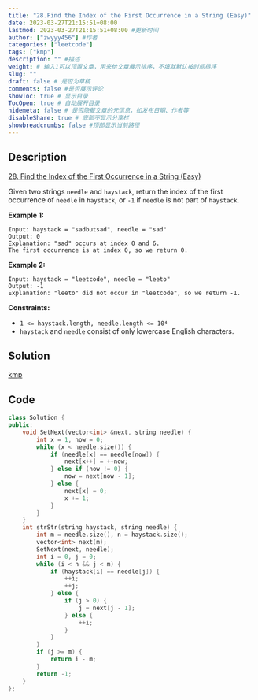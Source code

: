 ```yaml
---
title: "28.Find the Index of the First Occurrence in a String (Easy)"
date: 2023-03-27T21:15:51+08:00
lastmod: 2023-03-27T21:15:51+08:00 #更新时间
author: ["zwyyy456"] #作者
categories: ["leetcode"]
tags: ["kmp"]
description: "" #描述
weight: # 输入1可以顶置文章，用来给文章展示排序，不填就默认按时间排序
slug: ""
draft: false # 是否为草稿
comments: false #是否展示评论
showToc: true # 显示目录
TocOpen: true # 自动展开目录
hidemeta: false # 是否隐藏文章的元信息，如发布日期、作者等
disableShare: true # 底部不显示分享栏
showbreadcrumbs: false #顶部显示当前路径
---
```

## Description
[28. Find the Index of the First Occurrence in a String (Easy)](https://leetcode.com/problems/find-the-index-of-the-first-occurrence-in-a-string/)

Given two strings `needle` and `haystack`, return the index of the first occurrence of `needle` in
`haystack`, or `-1` if `needle` is not part of `haystack`.

**Example 1:**

```
Input: haystack = "sadbutsad", needle = "sad"
Output: 0
Explanation: "sad" occurs at index 0 and 6.
The first occurrence is at index 0, so we return 0.

```

**Example 2:**

```
Input: haystack = "leetcode", needle = "leeto"
Output: -1
Explanation: "leeto" did not occur in "leetcode", so we return -1.

```

**Constraints:**

- `1 <= haystack.length, needle.length <= 10⁴`
- `haystack` and `needle` consist of only lowercase English characters.

## Solution
[kmp](https://blog.zwyyy456.tech/zh/posts/tech/kmp/)

## Code
```cpp
class Solution {
public:
    void SetNext(vector<int> &next, string needle) {
        int x = 1, now = 0;
        while (x < needle.size()) {
            if (needle[x] == needle[now]) {
                next[x++] = ++now;
            } else if (now != 0) {
                now = next[now - 1];
            } else {
                next[x] = 0;
                x += 1;
            }
        }
    }
    int strStr(string haystack, string needle) {
        int m = needle.size(), n = haystack.size();
        vector<int> next(m);
        SetNext(next, needle);
        int i = 0, j = 0;
        while (i < n && j < m) {
            if (haystack[i] == needle[j]) {
                ++i;
                ++j;
            } else {
                if (j > 0) {
                    j = next[j - 1];
                } else {
                    ++i;
                }
            }
        }
        if (j >= m) {
            return i - m;
        }
        return -1;
    }
};
```
